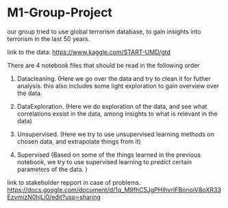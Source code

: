 # M1-Group-Project

our group tried to use global terrorism database, to gain insights into terrorism in the last 50 years. 

link to the data: https://www.kaggle.com/START-UMD/gtd

There are 4 notebook files that should be read in the following order

1. Datacleaning. (Here we go over the data and try to clean it for futher analysis. this also includes some light exploration
to gain overview over the data. 

2. DataExploration. (Here we do exploration of the data, and see what correlations exsist in the data, among insights to what is relevant in the data)
3. Unsupervised. (Here we try to use unsupervised learning methods on chosen data, and extrapolate things from it)
4. Supervised (Based on some of the things learned in the previous notebook, we try to use supervised learning to predict certain parameters of the data. )

link to stakeholder repport in case of problems. 
https://docs.google.com/document/d/1q_M9fhC5JgPHIhvrIFBonoiV8oXR33EzvmizN0hjLj0/edit?usp=sharing

